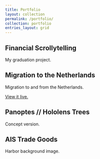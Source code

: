 ```yaml
---
title: Portfolio
layout: collection
permalink: /portfolio/
collection: portfolio
entries_layout: grid
---
```


## Financial Scrollytelling
<!-- <figure>
	<img src="/assets/images/world_bg.svg">
	<figcaption>Figcaption for this image.</figcaption>
</figure> -->
My graduation project.

## Migration to the Netherlands
<!-- ![an image alt text]({{ site.baseurl }}/assets/images/world_bg.svg "an image title") -->
Migration to and from the Netherlands.

[View it live.](https://digital-banana.github.io/Migration/)

## Panoptes // Hololens Trees
Concept version.

## AIS Trade Goods
Harbor background image.